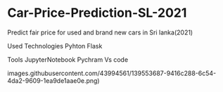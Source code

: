 # Car-Price-Prediction-SL-2021
Predict fair price for used and brand new cars in Sri lanka(2021)

Used Technologies
  Pyhton
  Flask

Tools
  JupyterNotebook
  Pychram
  Vs code
  
images.githubusercontent.com/43994561/139553687-9416c288-6c54-4da2-9609-1ea9de1aae0e.png)
